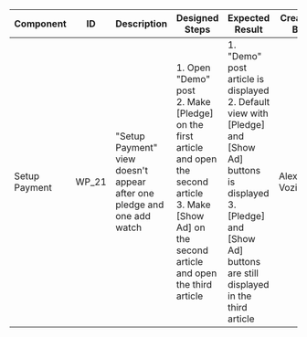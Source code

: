 Component |	ID |	Description |	Designed Steps |	Expected Result |	Created<br> By |	Last<br> Updated |
 --- | --- | --- | --- | --- | --- | --- |
 Setup Payment | WP_21 | "Setup Payment" view doesn't appear after one pledge and one add watch | 1. Open "Demo" post <br> 2. Make [Pledge] on the first article and open the second article <br> 3. Make [Show Ad] on the second article and open the third article | 1. "Demo" post article is displayed <br> 2. Default view with [Pledge] and [Show Ad] buttons is displayed <br> 3. [Pledge] and [Show Ad] buttons are still displayed in the third article | Alexandr Vozicov | 31.05.2017
